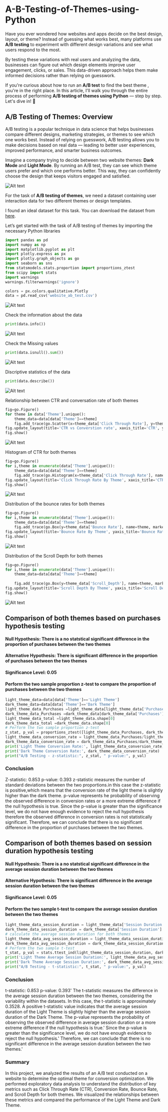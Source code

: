 # A-B-Testing-of-Themes-using-Python


Have you ever wondered how websites and apps decide on the best design, layout, or theme? Instead of guessing what works best, many platforms use **A/B testing** to experiment with different design variations and see what users respond to the most.

By testing these variations with real users and analyzing the data, businesses can figure out which design elements improve user engagement, clicks, or sales. This data-driven approach helps them make informed decisions rather than relying on guesswork.

If you're curious about how to run an **A/B test** to find the best theme  , you're in the right place. In this article, I'll walk you through the entire process of performing **A/B testing of themes using Python** — step by step. Let's dive in! 🚀

## A/B Testing of Themes: Overview

A/B testing is a popular technique in data science that helps businesses compare different designs, marketing strategies, or themes to see which one works best. Instead of relying on guesswork, A/B testing allows you to make decisions based on real data — leading to better user experiences, improved performance, and smarter business outcomes.

Imagine a company trying to decide between two website themes: **Dark Mode** and **Light Mode**. By running an A/B test, they can see which theme users prefer and which one performs better. This way, they can confidently choose the design that keeps visitors engaged and satisfied.


![Alt text](Image/updated.png)

For the task of **A/B testing of themes**, we need a dataset containing user interaction data for two different themes or design templates.  

I found an ideal dataset for this task. You can download the dataset from [here](website_ab_test.csv).

Let’s get started with the task of A/B testing of themes by importing the necessary Python libraries

```python
import pandas as pd
import numpy as np  
import matplotlib.pyplot as plt 
import plotly.express as px
import plotly.graph_objects as go
import seaborn as sns
from statsmodels.stats.proportion import proportions_ztest
from scipy import stats
import warnings
warnings.filterwarnings('ignore')

colors = px.colors.qualitative.Plotly
data = pd.read_csv('website_ab_test.csv')

```

![Alt text](Image/head.png)


Check the information about the data
```python
print(data.info())
```
![Alt text](Image/info.png)

Check the Missing values
```python
print(data.isnull().sum())

```
![Alt text](Image/Null.png)

Discriptive statistics of the data
```python
print(data.describe())

```
![Alt text](Image/describe.png)

Relationship between CTR and conversation rate of both themes
```python
fig=go.Figure()
for theme in data['Theme'].unique():
    theme_data=data[data['Theme']==theme]
    fig.add_trace(go.Scatter(x=theme_data['Click Through Rate'], y=theme_data['Conversion Rate'], mode='markers', name=theme))
fig.update_layout(title='CTR vs Converstion rate', xaxis_title='CTR', yaxis_title='Conversion Rate', showlegend=True, legend_title='Theme',width=700, height=500)
fig.show()

```
![Alt text](Image/ctr_vs_converstion_rate.png)

Histogram of CTR for both themes
```python
fig=go.Figure()
for i,theme in enumerate(data['Theme'].unique()):
    theme_data=data[data['Theme']==theme]
    fig.add_trace(go.Histogram(x=theme_data['Click Through Rate'], name=theme, histnorm='percent', marker_color=colors[i  % len(colors)], opacity=0.6,nbinsx=20))
fig.update_layout(title='Click Through Rate By Theme', xaxis_title='CTR', yaxis_title='Frequency', showlegend=True, legend_title='Theme',width=700, height=500)
fig.show()

```
![Alt text](Image/ctr_by_Theme1.png)

Distribution of the bounce rates for both themes
```python
fig=go.Figure()
for i,theme in enumerate(data['Theme'].unique()):
    theme_data=data[data['Theme']==theme]
    fig.add_trace(go.Box(y=theme_data['Bounce Rate'], name=theme, marker_color=colors[i  % len(colors)]))
fig.update_layout(title='Bounce Rate By Theme', yaxis_title='Bounce Rate', showlegend=True, legend_title='Theme',width=700, height=500)
fig.show()

```
![Alt text](Image/bounce_rate_by_theme.png)

Distribution of the Scroll Depth for both themes
```python
fig=go.Figure()
for i,theme in enumerate(data['Theme'].unique()):
    theme_data=data[data['Theme']==theme]
    
    fig.add_trace(go.Box(y=theme_data['Scroll_Depth'], name=theme, marker_color=colors[i  % len(colors)]))
fig.update_layout(title='Scroll Depth By Theme', yaxis_title='Scroll Depth', showlegend=True, legend_title='Theme',width=700, height=500)
fig.show()
```
![Alt text](Image/scroll_depth_by_theme.png)

## Comparison of both themes based on purchases hypothesis testing
#### Null Hypothesis: There is a no statstical significant difference in the proportion of purchases between the two themes
#### Alternative Hypothesis: There is  significant difference in the proportion of purchases between the two themes
#### Significance Level: 0.05
#### Perform the two sample proportion z-test to compare the proportion of purchases between the two themes

```python
light_theme_data=data[data['Theme']=='Light Theme']
dark_theme_data=data[data['Theme']=='Dark Theme']
light_theme_data_Purchases =light_theme_data[light_theme_data['Purchases']=='Yes'].shape[0]
dark_theme_data_Purchases =dark_theme_data[dark_theme_data['Purchases']=='Yes'].shape[0]
light_theme_data_total =light_theme_data.shape[0]
dark_theme_data_total =dark_theme_data.shape[0]
# Perform the two sample proportion z-test
z_stat, p_val = proportions_ztest([light_theme_data_Purchases, dark_theme_data_Purchases], [light_theme_data_total, dark_theme_data_total])
light_theme_data_conversion_rate = light_theme_data_Purchases/light_theme_data_total
dark_theme_data_conversion_rate = dark_theme_data_Purchases/dark_theme_data_total
print('Light Theme Conversion Rate:', light_theme_data_conversion_rate)
print('Dark Theme Conversion Rate:', dark_theme_data_conversion_rate)
print("A/B Testing - z-statistic:", z_stat, " p-value:", p_val)

```
### Conclusion
Z-statistic: 0.853 p-value: 0.393
z-statistic measures the number of standard deviations between the two proportions.in this case the z-statistic is positive,which means that the conversion rate of the light theme is slightly higher than the dark theme.
p-value represents he probability of observing the observed difference in conversion rates or a more extreme difference if the null hypothesis is true. 
Since the p-value is greater than the significance level, we do not have enough evidence to reject the null hypothesis therefore the observed difference in conversion rates is not statistically significant.
Therefore, we can conclude that there is no significant difference in the proportion of purchases between the two themes.

## Comparison of both themes based on session duration hypothesis testing
#### Null Hypothesis: There is a no statstical significant difference in the average session duration between the two themes
#### Alternative Hypothesis: There is  significant difference in the average session duration between the two themes   
#### Significance Level: 0.05
#### Perform the two sample t-test to compare the average session duration between the two themes

```python
light_theme_data_session_duration = light_theme_data['Session Duration']
dark_theme_data_session_duration = dark_theme_data['Session Duration']
# calculate the average session duration for both themes
light_theme_data_avg_session_duration = light_theme_data_session_duration.mean()
dark_theme_data_avg_session_duration = dark_theme_data_session_duration.mean()
# Perform the two sample t-test
t_stat, p_val = stats.ttest_ind(light_theme_data_session_duration, dark_theme_data_session_duration)   
print('Light Theme Average Session Duration:', light_theme_data_avg_session_duration)
print('Dark Theme Average Session Duration:', dark_theme_data_avg_session_duration)
print("A/B Testing - t-statistic:", t_stat, " p-value:", p_val)
```
### Conclusion
t-statistic: 0.853 p-value: 0.393'
The t-statistic measures the difference in the average session duration between the two themes, considering the variability within the datasets. 
In this case, the t-statistic is approximately 0.3528. 
A positive t-statistic value indicates that the average session duration of the Light Theme is slightly higher than the average session duration of the Dark Theme. 
The p-value represents the probability of observing the observed difference in average session duration or a more extreme difference if the null hypothesis is true.'
Since the p-value is greater than the significance level, we do not have enough evidence to reject the null hypothesis.'
Therefore, we can conclude that there is no significant difference in the average session duration between the two themes.'

### Summary
In this project, we analyzed the results of an A/B test conducted on a website to determine the optimal theme for conversion optimization.
We performed exploratory data analysis to understand the distribution of key metrics such as Click Through Rate (CTR), Conversion Rate, Bounce Rate, and Scroll Depth for both themes.
We visualized the relationships between these metrics and compared the performance of the Light Theme and Dark Theme.
